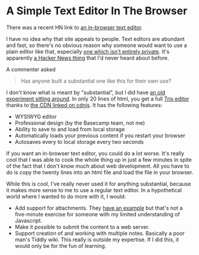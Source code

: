 # A Simple Text Editor In The Browser

There was a recent HN link to [an in-browser text editor](https://www.mytextarea.com/).

I have no idea why that site appeals to people. Text editors are abundant and fast, so there's no obvious reason why someone would want to use a plain editor like that, especially [one which isn't entirely private](https://news.ycombinator.com/item?id=22254473). It's apparently [a Hacker News thing](https://news.ycombinator.com/item?id=22253583) that I'd never heard about before.

A commenter asked

> Has anyone built a substantial one like this for their own use?

I don't know what is meant by "substantial", but I did have [an old experiment sitting around](https://gist.github.com/bachmeil/7c19e72b9a5c49a85e8cecb0b7a7f3ca). In only 20 lines of html, you get a full [Trix editor](https://trix-editor.org/) thanks to [the CDN linked on cdnjs](https://cdnjs.com/libraries/trix). It has the following features:

- WYSIWYG editor
- Professional design (by the Basecamp team, not me)
- Ability to save to and load from local storage
- Automatically loads your previous content if you restart your browser
- Autosaves every to local storage every two seconds

If you want an in-browser text editor, you could do a lot worse. It's really cool that I was able to cook the whole thing up in just a few minutes in spite of the fact that I don't know much about web development. All you have to do is copy the twenty lines into an html file and load the file in your browser.

While this is cool, I've really never used it for anything substantial, because it makes more sense to me to use a regular text editor. In a hypothetical world where I wanted to do more with it, I would:

- Add support for attachments. They [have an example](https://trix-editor.org/js/attachments.js) but that's not a five-minute exercise for someone with my limited understanding of Javascript.
- Make it possible to submit the content to a web server.
- Support creation of and working with multiple notes. Basically a poor man's Tiddly wiki. This really is outside my expertise. If I did this, it would only be for the fun of learning.